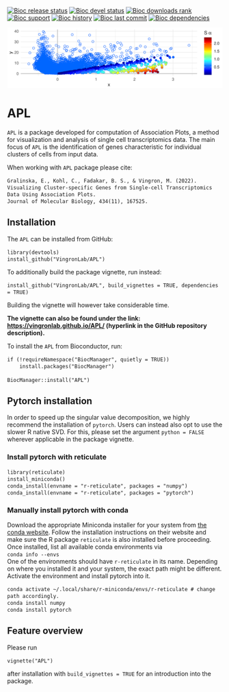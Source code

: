 
<!-- badges: start -->
[![Bioc release status](http://www.bioconductor.org/shields/build/release/bioc/APL.svg)](https://bioconductor.org/checkResults/release/bioc-LATEST/APL)
[![Bioc devel status](http://www.bioconductor.org/shields/build/devel/bioc/APL.svg)](https://bioconductor.org/checkResults/devel/bioc-LATEST/APL)
[![Bioc downloads rank](https://bioconductor.org/shields/downloads/release/APL.svg)](http://bioconductor.org/packages/stats/bioc/APL/)
[![Bioc support](https://bioconductor.org/shields/posts/APL.svg)](https://support.bioconductor.org/tag/APL)
[![Bioc history](https://bioconductor.org/shields/years-in-bioc/APL.svg)](https://bioconductor.org/packages/release/bioc/html/APL.html#since)
[![Bioc last commit](https://bioconductor.org/shields/lastcommit/devel/bioc/APL.svg)](http://bioconductor.org/checkResults/devel/bioc-LATEST/APL/)
[![Bioc dependencies](https://bioconductor.org/shields/dependencies/release/APL.svg)](https://bioconductor.org/packages/release/bioc/html/APL.html#since)
<!-- badges: end -->

<img src="man/figures/fig_AP.png" width="700">

# APL

`APL` is a package developed for computation of Association Plots, a method for visualization and analysis of single cell transcriptomics data. The main focus of `APL` is the identification of genes characteristic for individual clusters of cells from input data. 

When working with `APL` package please cite:
```
Gralinska, E., Kohl, C., Fadakar, B. S., & Vingron, M. (2022). 
Visualizing Cluster-specific Genes from Single-cell Transcriptomics Data Using Association Plots. 
Journal of Molecular Biology, 434(11), 167525.
```

## Installation

The `APL` can be installed from GitHub:
    
    library(devtools)
    install_github("VingronLab/APL")
    

To additionally build the package vignette, run instead:

    install_github("VingronLab/APL", build_vignettes = TRUE, dependencies = TRUE)


Building the vignette will however take considerable time.

**The vignette can also be found under the link: https://vingronlab.github.io/APL/ (hyperlink in the GitHub repository description).**

To install the `APL` from Bioconductor, run:

    if (!requireNamespace("BiocManager", quietly = TRUE))
        install.packages("BiocManager")
    
    BiocManager::install("APL")

 
## Pytorch installation

In order to speed up the singular value decomposition, we highly recommend the installation of `pytorch`.
Users can instead also opt to use the slower R native SVD. For this, please set the argument `python = FALSE` wherever applicable in the package vignette.

### Install pytorch with reticulate

    library(reticulate)
    install_miniconda() 
    conda_install(envname = "r-reticulate", packages = "numpy")
    conda_install(envname = "r-reticulate", packages = "pytorch")

### Manually install pytorch with conda

Download the appropriate Miniconda installer for your system from [the conda website](https://docs.conda.io/en/latest/miniconda.html). 
Follow the installation instructions on their website and make sure the R package `reticulate` is also installed before proceeding.
Once installed, list all available conda environments via <br>
`conda info --envs` <br>
One of the environments should have `r-reticulate` in its name. Depending on where
you installed it and your system, the exact path might be different.
Activate the environment and install pytorch into it.

    conda activate ~/.local/share/r-miniconda/envs/r-reticulate # change path accordingly.
    conda install numpy
    conda install pytorch


## Feature overview

Please run 
    
    vignette("APL")

after installation with `build_vignettes = TRUE` for an introduction into the package.
